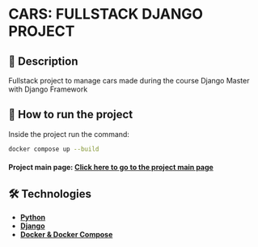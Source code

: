 # CARS: FULLSTACK DJANGO PROJECT

## 📔 Description

Fullstack project to manage cars made during the course Django Master with Django Framework

## 🚀 How to run the project

Inside the project run the command:

```bash
docker compose up --build
```

#### Project main page: [Click here to go to the project main page](http://localhost:8000/cars/)

## 🛠 Technologies

-   **[Python](https://www.python.org/)**
-   **[Django](https://www.djangoproject.com/)**
-   **[Docker & Docker Compose](https://www.docker.com/)**
